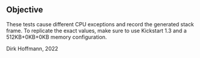 ## Objective

These tests cause different CPU exceptions and record the generated stack frame. To replicate the exact values, make sure to use Kickstart 1.3 and a 512KB+0KB+0KB memory configuration.


Dirk Hoffmann, 2022